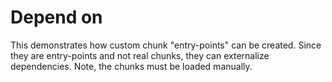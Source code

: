 # Depend on

This demonstrates how custom chunk "entry-points" can be created. Since they are entry-points and not real chunks, they can externalize dependencies. Note, the chunks must be loaded manually.

